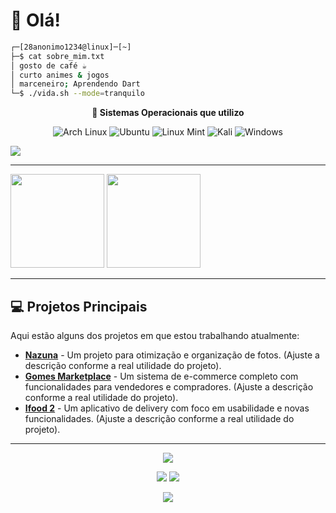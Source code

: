 # 🐧 Olá!

```bash
┌─[28anonimo1234@linux]─[~]
├─$ cat sobre_mim.txt
│ gosto de café ☕
│ curto animes & jogos
│ marceneiro; Aprendendo Dart
└─$ ./vida.sh --mode=tranquilo
```

<div align="center">

**🐧 Sistemas Operacionais que utilizo**

![Arch Linux](https://img.shields.io/badge/Arch-1793D1?style=flat-square&logo=arch-linux&logoColor=white)
![Ubuntu](https://img.shields.io/badge/Ubuntu-E95420?style=flat-square&logo=ubuntu&logoColor=white)
![Linux Mint](https://img.shields.io/badge/Mint-87CF3E?style=flat-square&logo=Linux%20Mint&logoColor=white)
![Kali](https://img.shields.io/badge/Kali-268BEE?style=flat-square&logo=kalilinux&logoColor=white)
![Windows](https://img.shields.io/badge/Windows-0078D6?style=flat-square&logo=windows&logoColor=white)




</div>

<img src="https://skillicons.dev/icons?i=discord,linux,bash,python,cpp,cs,php,js,ts,dart,flutter,html,css,git,vscode" />

---

<div align="left">

<img src="https://github-readme-stats.vercel.app/api?username=28anonimo1234&theme=tokyonight&show_icons=true&hide_border=true&count_private=true" height="150"/>
<img src="https://github-readme-stats.vercel.app/api/top-langs/?username=28anonimo1234&layout=compact&theme=tokyonight&hide_border=true" height="150"/>

</div>

----

## 💻 Projetos Principais

Aqui estão alguns dos projetos em que estou trabalhando atualmente:

* **[Nazuna](https://github.com/28anonimo1234/Nazuna)** - Um projeto para otimização e organização de fotos. (Ajuste a descrição conforme a real utilidade do projeto).
* **[Gomes Marketplace](https://github.com/28anonimo1234/GomesMarketplace)** - Um sistema de e-commerce completo com funcionalidades para vendedores e compradores. (Ajuste a descrição conforme a real utilidade do projeto).
* **[Ifood 2](https://github.com/28anonimo1234/Ifood-2)** - Um aplicativo de delivery com foco em usabilidade e novas funcionalidades. (Ajuste a descrição conforme a real utilidade do projeto).

---




<div align="center">

<img src="https://komarev.com/ghpvc/?username=28anonimo1234&color=blueviolet&style=plastic&label=visitantes"/>

</div>
<div align="center">

[<img src="https://img.shields.io/badge/Steam-ウェンベル-000000?style=for-the-badge&logo=steam&logoColor=white"/>](https://steamcommunity.com/profiles/76561199651985209/)
[<img src="https://img.shields.io/badge/Discord-bora%20jogar-5865F2?style=for-the-badge&logo=discord&logoColor=white"/>](https://discord.com/users/)

</div>
<p align="center">
  <img src="https://github-contributions-api.jogruber.de/28anonimo1234.svg?theme=dark_3d&animate=false"/>
</p>
